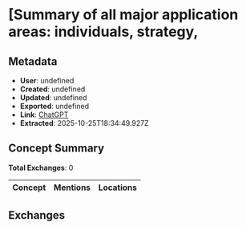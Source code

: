 # \[Summary of all major application areas: individuals, strategy,

## Metadata

- **User**: undefined
- **Created**: undefined
- **Updated**: undefined
- **Exported**: undefined
- **Link**: [ChatGPT](undefined)
- **Extracted**: 2025-10-25T18:34:49.927Z

## Concept Summary

**Total Exchanges**: 0

| Concept | Mentions | Locations |
|---------|----------|----------|

## Exchanges

